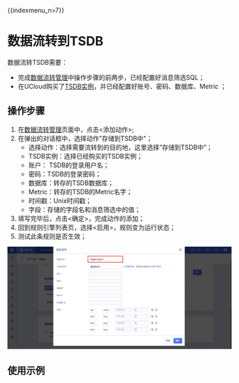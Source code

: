 {{indexmenu_n>7}}

# 数据流转到TSDB
数据流转TSDB需要：
- 完成[数据流转管理]()中操作步骤的前两步，已经配置好消息筛选SQL；
- 在UCloud购买了[TSDB实例]()，并已经配置好账号、密码、数据库、Metric ；

## 操作步骤
1. 在[数据流转管理]()页面中，点击<添加动作>;
2. 在弹出的对话框中，选择动作"存储到TSDB中"；
   - 选择动作：选择需要流转到的目的地，这里选择“存储到TSDB中”；
   - TSDB实例：选择已经购买的TSDB实例；
   - 账户： TSDB的登录用户名；
   - 密码：TSDB的登录密码；
   - 数据库：转存的TSDB数据库；
   - Metric：转存的TSDB的Metric名字；
   - 时间戳：Unix时间戳；
   - 字段：存储的字段名和消息筛选中的值；
3. 填写完毕后，点击<确定>，完成动作的添加；
4. 回到规则引擎列表页，选择<启用>，规则变为运行状态；
5. 测试此条规则是否生效；

![转发到TSDB](../../pic/转发到TSDB-3502315.png)



## 使用示例
